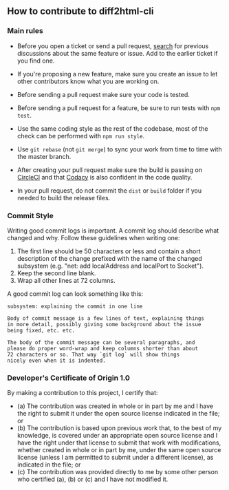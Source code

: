 ## How to contribute to diff2html-cli

### Main rules

* Before you open a ticket or send a pull request, [search](https://github.com/rtfpessoa/diff2html-cli/issues) for previous discussions about the same feature or issue. Add to the earlier ticket if you find one.

* If you're proposing a new feature, make sure you create an issue to let other contributors know what you are working on.

* Before sending a pull request make sure your code is tested.

* Before sending a pull request for a feature, be sure to run tests with `npm test`.

* Use the same coding style as the rest of the codebase, most of the check can be performed with `npm run style`.

* Use `git rebase` (not `git merge`) to sync your work from time to time with the master branch.

* After creating your pull request make sure the build is passing on [CircleCI](https://circleci.com/gh/rtfpessoa/diff2html-cli)
and that [Codacy](https://www.codacy.com/app/Codacy/diff2html-cli) is also confident in the code quality.

* In your pull request, do not commit the `dist` or `build` folder if you needed to build the release files.

### Commit Style

Writing good commit logs is important. A commit log should describe what changed and why.
Follow these guidelines when writing one:

1. The first line should be 50 characters or less and contain a short
   description of the change prefixed with the name of the changed
   subsystem (e.g. "net: add localAddress and localPort to Socket").
2. Keep the second line blank.
3. Wrap all other lines at 72 columns.

A good commit log can look something like this:

```
subsystem: explaining the commit in one line

Body of commit message is a few lines of text, explaining things
in more detail, possibly giving some background about the issue
being fixed, etc. etc.

The body of the commit message can be several paragraphs, and
please do proper word-wrap and keep columns shorter than about
72 characters or so. That way `git log` will show things
nicely even when it is indented.
```

### Developer's Certificate of Origin 1.0

By making a contribution to this project, I certify that:

* (a) The contribution was created in whole or in part by me and I
  have the right to submit it under the open source license indicated
  in the file; or
* (b) The contribution is based upon previous work that, to the best
  of my knowledge, is covered under an appropriate open source license
  and I have the right under that license to submit that work with
  modifications, whether created in whole or in part by me, under the
  same open source license (unless I am permitted to submit under a
  different license), as indicated in the file; or
* (c) The contribution was provided directly to me by some other
  person who certified (a), (b) or (c) and I have not modified it.
